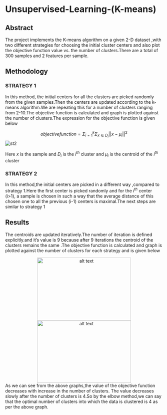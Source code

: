 # Unsupervised-Learning-(K-means)
## Abstract
The project implements the K-means algorithm on a given 2-D dataset ,with two
different strategies for choosing the initial cluster centers and also plot the objective
function value vs. the number of clusters.There are a total of 300 samples and 2 features per sample.
## Methodology
### STRATEGY 1
In this method, the initial centers for all the clusters are picked randomly from the
given samples.Then the centers are updated according to the k-means algorithm.We
are repeating this for a number of clusters ranging from 2-10.The objective function
is calculated and graph is plotted against the number of clusters.The expression for
the objective function is given below


$$ objective function = \Sigma_{i=1}^{k}\Sigma_{x \in D_{i}} ||x -\mu_{i}||^2 $$
![st2](https://user-images.githubusercontent.com/41173314/227815251-c92fb513-778d-44c6-bded-c39a5d069187.png)


Here $x$ is the sample and $D_{i}$ is the $i^{th}$ cluster and $\mu_{i}$ is the centroid of the $i^{th}$ cluster 

### STRATEGY 2
In this method,the initial centers are picked in a different way ,compared to strategy
1.Here the first center is picked randomly and for the $i^{th}$ center (i>1), a sample is 
chosen in such a way that the average distance of this chosen one to all the previous
(i-1) centers is maximal.The next steps are similar to strategy 1

## Results
The centroids are updated iteratively.The number of iteration is defined explicitly.and
it’s value is 9 because after 9 iterations the centroid of the clusters remains the same
.The objective function is calculated and graph is plotted against the number of
clusters for each strategy and is given below
<div align="center">
  <img src="https://user-images.githubusercontent.com/41173314/227815112-f0191b70-eaab-474d-85c3-325dfa0c229e.png" alt="alt text" width="300" height="200">
  <img src="https://user-images.githubusercontent.com/41173314/227815331-a0e102ce-35aa-4371-a678-0b4443365e97.png" alt="alt text" width="300" height="200">
</div>
As we can see from the above graphs,the value of the objective function decreases
with increase in the number of clusters. The value decreases slowly after the number
of clusters is 4.So by the elbow method,we can say that the optimal number of
clusters into which the data is clustered is 4 as per the above graph.

